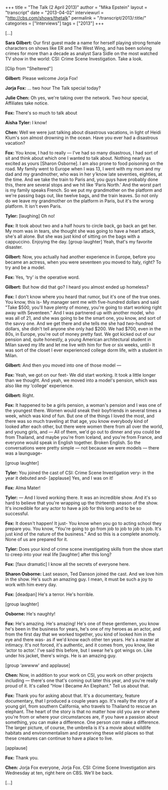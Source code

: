 +++
title = "The Talk (2 April 2013)"
author = "Mika Epstein"
layout = "transcript"
date = "2013-04-02"
interviewurl = "http://cbs.com/shows/thetalk"
permalink = "/transcript/2013/:title/"
categories = ["Interviews"]
tags = ["2013"]
+++

[...]

**Sara Gilbert:** Our first guest made a name for herself playing strong female characters on shows like ER and The West Wing, and has been solving crimes for more than a decade as analyst Sara Sidle on the most watched TV show in the world: CSI: Crime Scene Investigation. Take a look.

[Clip from "Sheltered"]

**Gilbert:** Please welcome Jorja Fox!

**Jorja Fox:** ... two hour The Talk special today?

**Julie Chen:** Oh yes, we're taking over the network. Two hour special, Affiliates take notice.

**Fox:** There's so much to talk about

**Aisha Tyler:** I know!

**Chen:** Well we were just talking about disastrous vacations, in light of Heidi Klum's son almost drowning in the ocean. Have you ever had a disastrous vacation?

**Fox:** You know, I had to really &#8212; I've had so many disastrous, I had sort of sit and think about which one I wanted to talk about. Nothing nearly as excited as yours [Sharon Osborne]. I am also prone to food poisoning on the road. My family went to Europe when I was 13, I went with my mom and my dad and my grandmother, who was in her y'know late seventies, eighties, at the time. And we take the train to Paris and, you guys have probably done this, there are several stops and we hit like &#8216;Paris North.' And the worst part is my family speaks French. So we put my grandmother on the platform and we're passing bags out, like twelve bags, and the train leaves. So not only do we leave my grandmother on the platform in Paris, but it's the wrong platform. It isn't even Paris.

**Tyler:** [laughing] Oh no!

**Fox:** It took about two and a half hours to circle back, go back an get her. My mom was in tears, she thought she was going to have a heart attack, she's all alone. But she was just kind of sitting on the bags with a cappuccino. Enjoying the day. [group laughter] Yeah, that's my favorite disaster.

**Gilbert:** Now, you actually had another experience in Europe, before you became an actress, when you were seventeen you moved to Italy, right? To try and be a model. 

**Fox:** Yes, &#8216;try' is the operative word. 

**Gilbert:** But how did that go? I heard you almost ended up homeless?

**Fox:** I don't know where you heard that rumor, but it's one of the true ones. You know, this is- My manager sent me with five-hundred dollars and said "Take $500, you'll have plenty of money, you're going to start working right away with Seventeen." And I was partnered up with another model, who was all of 21, and she was going to be the smart one, you know, and sort of the savvy one. And we get there and she tells me she had *two*-hundred dollars, she didn't tell anyone she only had $200. We had $700, even in the 80s, in Europe, you're out of money pretty fast. We got kicked out of our pension and, quite honestly, a young American architectural student in Milan saved my life and let me live with him for five or six weeks, until- It was sort of the closet I ever experienced college dorm life, with a student in Milan.

**Gilbert:** And then you moved into one of those model &#8212;

**Fox:** Yeah, we got on our feet- We did start working. It took a little longer than we thought. And yeah, we moved into a model's pension, which was also like my &#8216;college' experience.

**Gilbert:** Right.

**Fox:** It happened to be a girls pension, a woman's pension and I was one of the youngest there. Women would sneak their boyfriends in several times a week, which was kind of fun. But one of the things I loved the most, and there was so much traveling at that age, you know everybody kind of looked after each other, but there were women there from all over the world, and young girls, and &#8212; All of them, we'd go out to dinner and you could be from Thailand, and maybe you're from Iceland, and you're from France, and everyone would speak in English together. Broken English. So the conversations were pretty simple &#8212; not because we were models &#8212; there was a launguage-

[group laughter]

**Tyler:** You joined the cast of CSI: Crime Scene Investigation very- in the year it debuted and- [applause] Yes, and I was on it!

**Fox:** Alma Mater!

**Tyler:** &#8212; And I loved working there. It was an incredible show. And it's so hard to believe that you're wrapping up the thirteenth season of the show. It's incredible for any actor to have a job for this long and to be so successful.

**Fox:** It doesn't happen! It just- You know when you go to acting school they prepare you. You know, "You're going to go from job to job to job to job. It's just kind of the nature of the business." And so this is a complete anomoly. None of us are prepared for it.

**Tyler:** Does your kind of crime scene investigating skills from the show start to creep into your real life [laughter] after this long?

**Fox:** [faux dramatic] I know all the secrets of everyone here.

**Sharon Osborne:** Last season, Ted Danson joined the cast. And we love him in the show. He's such an amazing guy. I mean, it must be such a joy to work with him every day.

**Fox:** [deadpan] He's a terror. He's horrible. 

[group laughter]

**Osborne:** He's naughty!

**Fox:** He's amazing. He's amazing! He's one of these gentlemen, you know he's been in the business for years, he's one of my heroes as an actor, and from the first day that we worked together, you kind of looked him in the eye and there was- as if we'd know each other ten years. He's a master at intimacy. It's not forced, it's authentic, and it comes from, you know, like &#8216;actor to actor.' I've said this before, but I swear he's got wings on. Like under his jacket, there's wings. He is an amazing guy.

[group &#8216;awwww' and applause]

**Chen:** Now, in addition to your work on CSI, you work on other projects including &#8212; there's one that's coming out later this year, and you're really proud of it. It's called "How I Became An Elephant." Tell us about that.

**Fox:** Thank you for asking about that. It's a documentary, feature documentary, that I produced a couple years ago. It's really the story of a young girl, from southern California, who travels to Thailand to rescue an elephant. The heart of the story is that no matter how old you are or where you're from or where your circumstances are, if you have a passion about something, you can make a difference. One person *can* make a difference. The larger picture, of course, the umbrella is it's a movie about wildlife habitats and environmentalism and preserving these wild places so that these creatures can continue to have a place to live. 

[applause]

**Fox:** Thank you.

**Chen:** Jorja Fox everyone, Jorja Fox. CSI: Crime Scene Investigation airs Wednesday at ten, right here on CBS. We'll be back.

[...]  
